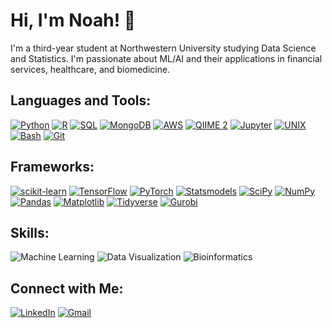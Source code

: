 # Hi, I'm Noah! 👋

I'm a third-year student at Northwestern University studying Data Science and Statistics. I'm passionate about ML/AI and their applications in financial services, healthcare, and biomedicine.

## Languages and Tools:
[![Python](https://img.shields.io/badge/-Python-3776AB?style=flat&logo=python&logoColor=white)](https://www.python.org/)
[![R](https://img.shields.io/badge/-R-276DC3?style=flat&logo=r&logoColor=white)](https://www.r-project.org/)
[![SQL](https://img.shields.io/badge/-SQL-4479A1?style=flat&logo=postgresql&logoColor=white)](https://www.postgresql.org/)
[![MongoDB](https://img.shields.io/badge/-MongoDB-47A248?style=flat&logo=mongodb&logoColor=white)](https://www.mongodb.com/)
[![AWS](https://img.shields.io/badge/-AWS-232F3E?style=flat&logo=amazon-web-services&logoColor=white)](https://aws.amazon.com/)
[![QIIME 2](https://img.shields.io/badge/-QIIME%202-185618?style=flat&logo=qi&logoColor=white)](https://qiime2.org/)
[![Jupyter](https://img.shields.io/badge/-Jupyter-F37626?style=flat&logo=jupyter&logoColor=white)](https://jupyter.org/)
[![UNIX](https://img.shields.io/badge/-UNIX-000000?style=flat&logo=linux&logoColor=white)](https://www.gnu.org/software/bash/)
[![Bash](https://img.shields.io/badge/-Bash-4EAA25?style=flat&logo=gnu-bash&logoColor=white)](https://www.gnu.org/software/bash/)
[![Git](https://img.shields.io/badge/-Git-F05032?style=flat&logo=git&logoColor=white)](https://git-scm.com/)

## Frameworks:
[![scikit-learn](https://img.shields.io/badge/-scikit--learn-F7931E?style=flat&logo=scikit-learn&logoColor=white)](https://scikit-learn.org/)
[![TensorFlow](https://img.shields.io/badge/-TensorFlow-FF6F00?style=flat&logo=tensorflow&logoColor=white)](https://www.tensorflow.org/)
[![PyTorch](https://img.shields.io/badge/-PyTorch-EE4C2C?style=flat&logo=PyTorch&logoColor=white)](https://pytorch.org/)
[![Statsmodels](https://img.shields.io/badge/-Statsmodels-376EE6?style=flat&logo=statsmodels&logoColor=white)](https://www.statsmodels.org/stable/index.html)
[![SciPy](https://img.shields.io/badge/-SciPy-8CAAE6?style=flat&logo=scipy&logoColor=white)](https://www.scipy.org/)
[![NumPy](https://img.shields.io/badge/-NumPy-013243?style=flat&logo=numpy&logoColor=white)](https://numpy.org/)
[![Pandas](https://img.shields.io/badge/-Pandas-150458?style=flat&logo=pandas&logoColor=white)](https://pandas.pydata.org/)
[![Matplotlib](https://img.shields.io/badge/-Matplotlib-3776AB?style=flat&logo=matplotlib&logoColor=white)](https://matplotlib.org/)
[![Tidyverse](https://img.shields.io/badge/-Tidyverse-23314B?style=flat&logo=tidyverse&logoColor=white)](https://www.tidyverse.org/)
[![Gurobi](https://img.shields.io/badge/-Gurobi-56A637?style=flat&logo=gurobi&logoColor=white)](https://www.gurobi.com/)

## Skills:
![Machine Learning](https://img.shields.io/badge/-Machine%20Learning-FF6F00?style=flat&logo=neutralinojs&logoColor=white)
![Data Visualization](https://img.shields.io/badge/-Data%20Visualization-FF6F61?style=flat&logo=chart.js&logoColor=white)
![Bioinformatics](https://img.shields.io/badge/-Bioinformatics-00736E?style=flat&logo=pyg&logoColor=white)


## Connect with Me:
[![LinkedIn](https://img.shields.io/badge/-LinkedIn-0077B5?style=flat&logo=linkedin&logoColor=white)](https://www.linkedin.com/in/noah-schulhof)
[![Gmail](https://img.shields.io/badge/-Gmail-181717?style=flat&logo=gmail&logoColor=white)](mailto:nschulhof@u.northwestern.edu)